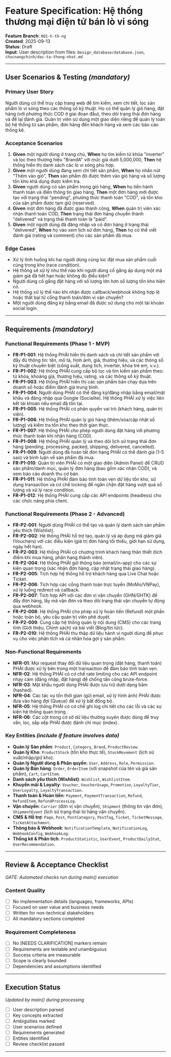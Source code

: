 # Feature Specification: Hệ thống thương mại điện tử bán lò vi sóng

**Feature Branch**: `001-h-th-ng`  
**Created**: 2025-09-13  
**Status**: Draft  
**Input**: User description from files: `Design_database/database.json`, `chucnangchinh/dac-ta-thong-nhat.md`

---

## User Scenarios & Testing *(mandatory)*

### Primary User Story
Người dùng có thể truy cập trang web để tìm kiếm, xem chi tiết, lọc sản phẩm lò vi sóng theo các thông số kỹ thuật. Họ có thể quản lý giỏ hàng, đặt hàng (với phương thức COD ở giai đoạn đầu), theo dõi trạng thái đơn hàng và để lại đánh giá. Quản trị viên sử dụng một giao diện riêng để quản lý toàn bộ hệ thống từ sản phẩm, đơn hàng đến khách hàng và xem các báo cáo thống kê.

### Acceptance Scenarios
1.  **Given** một người dùng ở trang chủ, **When** họ tìm kiếm từ khóa "inverter" và lọc theo thương hiệu "BrandA" với mức giá dưới 5,000,000, **Then** hệ thống hiển thị danh sách các lò vi sóng phù hợp.
2.  **Given** một người dùng đang xem chi tiết sản phẩm, **When** họ nhấn nút "Thêm vào giỏ", **Then** sản phẩm đó được thêm vào giỏ hàng và số lượng tồn kho khả dụng được kiểm tra.
3.  **Given** người dùng có sản phẩm trong giỏ hàng, **When** họ tiến hành thanh toán và điền thông tin giao hàng, **Then** một đơn hàng mới được tạo với trạng thái "pending", phương thức thanh toán "COD", và tồn kho của sản phẩm được tạm giữ (reserved).
4.  **Given** một đơn hàng đã được giao thành công, **When** quản trị viên xác nhận thanh toán COD, **Then** trạng thái đơn hàng chuyển thành "delivered" và trạng thái thanh toán là "paid".
5.  **Given** một người dùng đã đăng nhập và có đơn hàng ở trạng thái "delivered", **When** họ vào xem lịch sử đơn hàng, **Then** họ có thể viết đánh giá (rating và comment) cho các sản phẩm đã mua.

### Edge Cases
-   Xử lý tình huống khi hai người dùng cùng lúc đặt mua sản phẩm cuối cùng trong kho (race condition).
-   Hệ thống sẽ xử lý như thế nào khi người dùng cố gắng áp dụng một mã giảm giá đã hết hạn hoặc không đủ điều kiện?
-   Người dùng cố gắng đặt hàng với số lượng lớn hơn số lượng tồn kho hiện có.
-   Hệ thống xử lý thế nào khi nhận được callback/webhook không hợp lệ hoặc thất bại từ cổng thanh toán/đơn vị vận chuyển?
-   Một người dùng đăng ký bằng email đã được sử dụng cho một tài khoản social login.

---

## Requirements *(mandatory)*

### Functional Requirements (Phase 1 - MVP)
-   **FR-P1-001**: Hệ thống PHẢI hiển thị danh sách và chi tiết sản phẩm với đầy đủ thông tin: tên, mô tả, hình ảnh, giá, thương hiệu, và các thông số kỹ thuật chuyên biệt (công suất, dung tích, inverter, khóa trẻ em, v.v.).
-   **FR-P1-002**: Hệ thống PHẢI cung cấp bộ lọc và tìm kiếm sản phẩm theo: từ khóa, khoảng giá, thương hiệu, rating, và các thông số kỹ thuật.
-   **FR-P1-003**: Hệ thống PHẢI hiển thị các sản phẩm bán chạy dựa trên doanh số hoặc điểm đánh giá trung bình.
-   **FR-P1-004**: Người dùng PHẢI có thể đăng ký/đăng nhập bằng email/mật khẩu và đăng nhập qua Google (Socialite). Hệ thống PHẢI xử lý việc liên kết tài khoản nếu email đã tồn tại.
-   **FR-P1-005**: Hệ thống PHẢI có phân quyền vai trò (khách hàng, quản trị viên).
-   **FR-P1-006**: Hệ thống PHẢI quản lý giỏ hàng (thêm/xóa/cập nhật số lượng) và kiểm tra tồn kho theo thời gian thực.
-   **FR-P1-007**: Hệ thống PHẢI cho phép người dùng đặt hàng với phương thức thanh toán khi nhận hàng (COD).
-   **FR-P1-008**: Hệ thống PHẢI quản lý và theo dõi lịch sử trạng thái đơn hàng (pending, processing, packed, shipping, delivered, cancelled).
-   **FR-P1-009**: Người dùng đã hoàn tất đơn hàng PHẢI có thể đánh giá (1-5 sao) và bình luận về sản phẩm đã mua.
-   **FR-P1-010**: Quản trị viên PHẢI có một giao diện (Admin Panel) để CRUD sản phẩm/danh mục, quản lý đơn hàng (bao gồm xác nhận COD), và xem báo cáo doanh thu cơ bản.
-   **FR-P1-011**: Hệ thống PHẢI đảm bảo tính toàn vẹn dữ liệu tồn kho, sử dụng transaction và cơ chế locking để ngăn chặn đặt hàng vượt quá số lượng và xử lý race condition.
-   **FR-P1-012**: Hệ thống PHẢI cung cấp các API endpoints (headless) cho các chức năng phía client.

### Functional Requirements (Phase 2 - Advanced)
-   **FR-P2-001**: Người dùng PHẢI có thể tạo và quản lý danh sách sản phẩm yêu thích (Wishlist).
-   **FR-P2-002**: Hệ thống PHẢI hỗ trợ tạo, quản lý và áp dụng mã giảm giá (Vouchers) với các điều kiện (giá trị đơn hàng tối thiểu, giới hạn sử dụng, ngày hết hạn).
-   **FR-P2-003**: Hệ thống PHẢI có chương trình khách hàng thân thiết (tích điểm khi mua hàng, phân hạng thành viên).
-   **FR-P2-004**: Hệ thống PHẢI gửi thông báo (email/in-app) cho các sự kiện quan trọng (xác nhận đơn hàng, cập nhật trạng thái giao hàng).
-   **FR-P2-005**: Tích hợp hệ thống hỗ trợ khách hàng qua Live Chat hoặc Ticket.
-   **FR-P2-006**: Tích hợp các cổng thanh toán trực tuyến (MoMo/VNPay), xử lý luồng redirect và callback.
-   **FR-P2-007**: Tích hợp API với các đơn vị vận chuyển (GHN/GHTK) để đẩy đơn hàng, lấy mã vận đơn và theo dõi trạng thái vận chuyển tự động qua webhook.
-   **FR-P2-008**: Hệ thống PHẢI cho phép xử lý hoàn tiền (Refund) một phần hoặc toàn bộ, yêu cầu quản trị viên phê duyệt.
-   **FR-P2-009**: Cung cấp hệ thống quản lý nội dung (CMS) cho các trang tĩnh (Giới thiệu, Chính sách) và bài viết (Blog/tin tức).
-   **FR-P2-010**: Hệ thống PHẢI thu thập dữ liệu hành vi người dùng để phục vụ cho việc phân tích và cá nhân hóa gợi ý sản phẩm.

### Non-Functional Requirements
-   **NFR-01**: Mọi request thay đổi dữ liệu quan trọng (đặt hàng, thanh toán) PHẢI được xử lý bên trong một transaction để đảm bảo tính toàn vẹn.
-   **NFR-02**: Hệ thống PHẢI có cơ chế rate limiting cho các API endpoint nhạy cảm (đăng nhập, đặt hàng) để chống tấn công brute-force.
-   **NFR-03**: Mật khẩu người dùng PHẢI được lưu trữ dưới dạng băm (hashed).
-   **NFR-04**: Các tác vụ tốn thời gian (gửi email, xử lý hình ảnh) PHẢI được đưa vào hàng đợi (Queue) để xử lý bất đồng bộ.
-   **NFR-05**: Hệ thống PHẢI có cơ chế ghi log chi tiết cho các lỗi và các sự kiện hệ thống quan trọng.
-   **NFR-06**: Các cột trong cơ sở dữ liệu thường xuyên được dùng để truy vấn, lọc, sắp xếp PHẢI được đánh chỉ mục (index).

### Key Entities *(include if feature involves data)*
-   **Quản lý Sản phẩm**: `Product`, `Category`, `Brand`, `ProductReview`.
-   **Quản lý Kho**: `ProductStock` (tồn kho thực tế), `StockMovement` (lịch sử xuất/nhập/giữ kho).
-   **Quản lý Người dùng & Phân quyền**: `User`, `Address`, `Role`, `Permission`.
-   **Quản lý Bán hàng**: `Order`, `OrderItem` (với snapshot của tên và giá sản phẩm), `Cart`, `CartItem`.
-   **Danh sách yêu thích (Wishlist)**: `Wishlist`, `WishlistItem`.
-   **Khuyến mãi & Loyalty**: `Voucher`, `VoucherUsage`, `Promotion`, `LoyaltyTier`, `UserLoyalty`, `LoyaltyTransaction`.
-   **Thanh toán & Hoàn tiền**: `Payment`, `PaymentTransaction`, `Refund`, `RefundItem`, `RefundProcessLog`.
-   **Vận chuyển**: `Carrier` (đơn vị vận chuyển), `Shipment` (thông tin vận đơn), `ShipmentEvent` (lịch sử trạng thái từ hãng vận chuyển).
-   **CMS & Hỗ trợ**: `Page`, `Post`, `PostCategory`, `PostTag`, `Ticket`, `TicketMessage`, `TicketAttachment`.
-   **Thông báo & Webhook**: `NotificationTemplate`, `NotificationLog`, `WebhookConfig`, `WebhookLog`.
-   **Thống kê & Phân tích**: `ProductStatistic`, `UserEvent`, `ProductDailyStat`, `UserRecommendation`.

---

## Review & Acceptance Checklist
*GATE: Automated checks run during main() execution*

### Content Quality
- [ ] No implementation details (languages, frameworks, APIs)
- [ ] Focused on user value and business needs
- [ ] Written for non-technical stakeholders
- [ ] All mandatory sections completed

### Requirement Completeness
- [ ] No [NEEDS CLARIFICATION] markers remain
- [ ] Requirements are testable and unambiguous  
- [ ] Success criteria are measurable
- [ ] Scope is clearly bounded
- [ ] Dependencies and assumptions identified

---

## Execution Status
*Updated by main() during processing*

- [ ] User description parsed
- [ ] Key concepts extracted
- [ ] Ambiguities marked
- [ ] User scenarios defined
- [ ] Requirements generated
- [ ] Entities identified
- [ ] Review checklist passed

---
